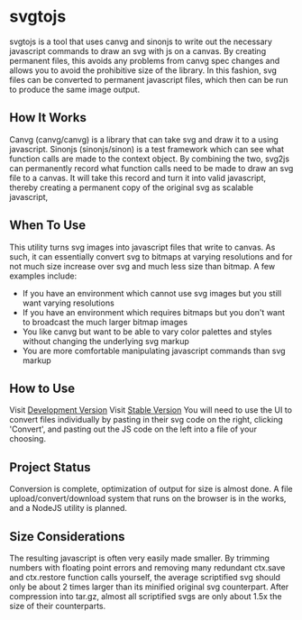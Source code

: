 # svgtojs
svgtojs is a tool that uses canvg and sinonjs to write out the necessary javascript commands to draw an svg with js on a canvas. By creating permanent files, this avoids any problems from canvg spec changes and allows you to avoid the prohibitive size of the library. In this fashion, svg files can be converted to permanent javascript files, which then can be run to produce the same image output.

## How It Works
Canvg (canvg/canvg) is a library that can take svg and draw it to a <canvas> using javascript. Sinonjs (sinonjs/sinon) is a test framework which can see what function calls are made to the <canvas> context object. By combining the two, svg2js can permanently record what function calls need to be made to draw an svg file to a canvas. It will take this record and turn it into valid javascript, thereby creating a permanent copy of the original svg as scalable javascript,

## When To Use
This utility turns svg images into javascript files that write to canvas. As such, it can essentially convert svg to bitmaps at varying resolutions and for not much size increase over svg and much less size than bitmap.
A few examples include:
- If you have an environment which cannot use svg images but you still want varying resolutions
- If you have an environment which requires bitmaps but you don't want to broadcast the much larger bitmap images
- You like canvg but want to be able to vary color palettes and styles without changing the underlying svg markup
- You are more comfortable manipulating javascript commands than svg markup

## How to Use
Visit [Development Version](https://dylan-thinnes.github.io/svgtojs)
Visit [Stable Version](https://svgtojs.github.io)
You will need to use the UI to convert files individually by pasting in their svg code on the right, clicking 'Convert', and pasting out the JS code on the left into a file of your choosing.

## Project Status
Conversion is complete, optimization of output for size is almost done.
A file upload/convert/download system that runs on the browser is in the works, and a NodeJS utility is planned.

## Size Considerations
The resulting javascript is often very easily made smaller. By trimming numbers with floating point errors and removing many redundant ctx.save and ctx.restore function calls yourself, the average scriptified svg should only be about 2 times larger than its minified original svg counterpart. After compression into tar.gz, almost all scriptified svgs are only about 1.5x the size of their counterparts.
